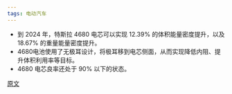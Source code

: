 ```yaml
---
tags: 电动汽车
---
```


* 到 2024 年，特斯拉 4680 电芯可以实现 12.39% 的体积能量密度提升，以及 18.67% 的重量能量密度提升。
* 4680电池使用了无极耳设计，将极耳移到电芯侧面，从而实现降低内阻、提升体积利用率等目标。
* 4680 电芯良率还处于 90% 以下的状态。

[原文](https://mp.weixin.qq.com/s/6pNk6Ziw-nJhzWOYtaz--Q)